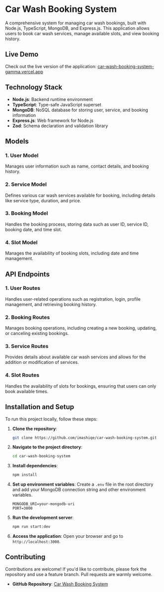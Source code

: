 # Car Wash Booking System

A comprehensive system for managing car wash bookings, built with Node.js, TypeScript, MongoDB, and Express.js. This application allows users to book car wash services, manage available slots, and view booking history.

## Live Demo

Check out the live version of the application: [car-wash-booking-system-gamma.vercel.app](https://car-wash-booking-system-gamma.vercel.app)

## Technology Stack

- **Node.js**: Backend runtime environment
- **TypeScript**: Type-safe JavaScript superset
- **MongoDB**: NoSQL database for storing user, service, and booking information
- **Express.js**: Web framework for Node.js
- **Zod**: Schema declaration and validation library

## Models

### 1. User Model
Manages user information such as name, contact details, and booking history.

### 2. Service Model
Defines various car wash services available for booking, including details like service type, duration, and price.

### 3. Booking Model
Handles the booking process, storing data such as user ID, service ID, booking date, and time slot.

### 4. Slot Model
Manages the availability of booking slots, including date and time management.

## API Endpoints

### 1. User Routes
Handles user-related operations such as registration, login, profile management, and retrieving booking history.

### 2. Booking Routes
Manages booking operations, including creating a new booking, updating, or canceling existing bookings.

### 3. Service Routes
Provides details about available car wash services and allows for the addition or modification of services.

### 4. Slot Routes
Handles the availability of slots for bookings, ensuring that users can only book available times.

## Installation and Setup

To run this project locally, follow these steps:

1. **Clone the repository**:
   ```bash
   git clone https://github.com/imashiqe/car-wash-booking-system.git
   ```
2. **Navigate to the project directory**:
   ```bash
   cd car-wash-booking-system
   ```
3. **Install dependencies**:
   ```bash
   npm install
   ```
4. **Set up environment variables**: 
   Create a `.env` file in the root directory and add your MongoDB connection string and other environment variables.
   ```env
   MONGODB_URI=your-mongodb-uri
   PORT=3000
   ```

5. **Run the development server**:
   ```bash
   npm run start:dev
   ```

6. **Access the application**:
   Open your browser and go to `http://localhost:3000`.

## Contributing

Contributions are welcome! If you'd like to contribute, please fork the repository and use a feature branch. Pull requests are warmly welcome.

- **GitHub Repository**: [Car Wash Booking System](https://github.com/imashiqe/car-wash-booking-system.git)

